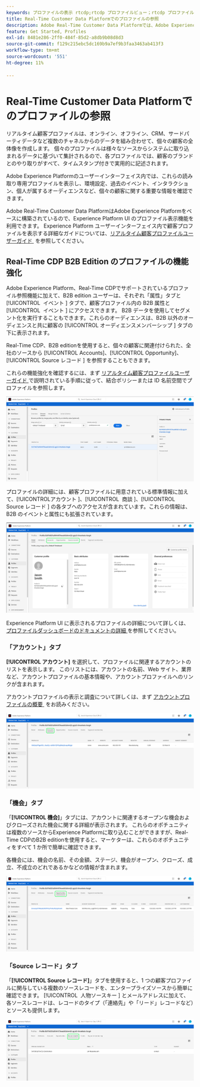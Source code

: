 ```yaml
---
keywords: プロファイルの表示 rtcdp;rtcdp プロファイルビュー；rtcdp プロファイル
title: Real-Time Customer Data Platformでのプロファイルの参照
description: Adobe Real-Time Customer Data Platformでは、Adobe Experience Platform ユーザーインターフェイスを使用して、リアルタイム顧客プロファイルデータを参照できます。
feature: Get Started, Profiles
exl-id: 8481e286-2ff0-484f-85d2-a8db9b08d8d3
source-git-commit: f129c215ebc5dc169b9a7ef9b3faa3463ab413f3
workflow-type: tm+mt
source-wordcount: '551'
ht-degree: 11%

---
```



# Real-Time Customer Data Platformでのプロファイルの参照

リアルタイム顧客プロファイルは、オンライン、オフライン、CRM、サードパーティデータなど複数のチャネルからのデータを組み合わせて、個々の顧客の全体像を作成します。 個々のプロファイルは様々なソースからシステムに取り込まれるデータに基づいて集計されるので、各プロファイルでは、顧客のブランドとのやり取りがすべて、タイムスタンプ付きで実用的に記述されます。

Adobe Experience Platformのユーザーインターフェイス内では、これらの読み取り専用プロファイルを表示し、環境設定、過去のイベント、インタラクション、個人が属するオーディエンスなど、個々の顧客に関する重要な情報を確認できます。

Adobe Real-Time Customer Data PlatformはAdobe Experience Platformをベースに構築されているので、Experience Platform UI のプロファイル表示機能を利用できます。 Experience Platform ユーザーインターフェイス内で顧客プロファイルを表示する詳細なガイドについては、[&#x200B; リアルタイム顧客プロファイルユーザーガイド &#x200B;](../../profile/ui/user-guide.md) を参照してください。

## Real-Time CDP B2B Edition のプロファイルの機能強化

Adobe Experience Platform、Real-Time CDPでサポートされているプロファイル参照機能に加えて、B2B edition ユーザーは、それぞれ「属性」タブと [!UICONTROL &#x200B; イベント &#x200B;] タブで、顧客プロファイル内の B2B 属性と [!UICONTROL &#x200B; イベント &#x200B;] にアクセスできます。 B2B データを使用してセグメント化を実行することもできます。これらのオーディエンスは、B2B 以外のオーディエンスと共に顧客の [!UICONTROL &#x200B; オーディエンスメンバーシップ &#x200B;] タブの下に表示されます。

Real-Time CDP、B2B editionを使用すると、個々の顧客に関連付けられた、全社のソースから [!UICONTROL Accounts]、[!UICONTROL Opportunity]、[!UICONTROL Source レコード &#x200B;] を参照することもできます。

これらの機能強化を確認するには、まず [&#x200B; リアルタイム顧客プロファイルユーザーガイド &#x200B;](../../profile/ui/user-guide.md) で説明されている手順に従って、結合ポリシーまたは ID 名前空間でプロファイルを参照します。

![](images/b2b-browse-profile.png)

プロファイルの詳細には、顧客プロファイルに用意されている標準情報に加えて、[!UICONTROL &#x200B; アカウント &#x200B;]、[!UICONTROL &#x200B; 商談 &#x200B;]、[!UICONTROL Source レコード &#x200B;] の各タブへのアクセスが含まれています。これらの情報は、B2B のイベントと属性にも拡張されています。

![](images/b2b-profile-detail.png)

Experience Platform UI に表示されるプロファイルの詳細について詳しくは、[&#x200B; プロファイルダッシュボードのドキュメントの詳細 &#x200B;](../../dashboards/guides/profiles.md#browse-profiles) を参照してください。

### 「アカウント」タブ

**[!UICONTROL アカウント]** を選択して、プロファイルに関連するアカウントのリストを表示します。 このリストには、アカウントの名前、Web サイト、業界など、アカウントプロファイルの基本情報や、アカウントプロファイルへのリンクが含まれます。

アカウントプロファイルの表示と調査について詳しくは、まず [&#x200B; アカウントプロファイルの概要 &#x200B;](../accounts/account-profile-overview.md) をお読みください。

![](images/b2b-profile-accounts.png)

### 「機会」タブ

「**[!UICONTROL 機会]**」タブには、アカウントに関連するオープンな機会およびクローズされた機会に関する詳細が表示されます。 これらのオポチュニティは複数のソースからExperience Platformに取り込むことができますが、Real-Time CDPのB2B editionを使用すると、マーケターは、これらのオポチュニティをすべて 1 か所で簡単に確認できます。

各機会には、機会の名前、その金額、ステージ、機会がオープン、クローズ、成立、不成立のどれであるかなどの情報が含まれます。

![](images/b2b-profile-opportunities.png)

### 「Source レコード」タブ

「**[!UICONTROL Source レコード]**」タブを使用すると、1 つの顧客プロファイルに関与している複数のソースレコードを、エンタープライズソースから簡単に確認できます。 [!UICONTROL &#x200B; 人物ソースキー &#x200B;] とメールアドレスに加えて、各ソースレコードは、レコードのタイプ（「連絡先」や「リード」レコードなど）とソースも提供します。

![](images/b2b-profile-source-records.png)
